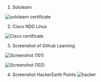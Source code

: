 1. Sololearn

![sololearn certificate](https://user-images.githubusercontent.com/98818228/152553081-1c0e8486-e720-47f7-a38a-84314400c25c.PNG)


2. Cisco NDG Linux

![Cisco certificate](https://user-images.githubusercontent.com/98818228/152553225-70433ed7-53c7-451e-b020-11eab7b048f1.PNG)


3. Screenshot of Github Learning

![Screenshot (101)](https://user-images.githubusercontent.com/98818228/152687576-aaae4ba1-2119-4eff-8f26-626bb5f5d56d.png)

![Screenshot (102)](https://user-images.githubusercontent.com/98818228/152687594-1f235443-48fe-468a-8b3a-0d88d32b53c4.png)


4. Screenshot HackerEarth Points
![hacker](https://user-images.githubusercontent.com/98818228/152688100-d92de36e-3cff-4542-a25c-edac17a11563.PNG)